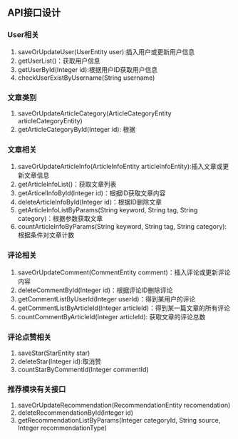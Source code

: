 ## API接口设计

### User相关

1. saveOrUpdateUser(UserEntity user):插入用户或更新用户信息
2. getUserList()：获取用户信息
3. getUserById(Integer id):根据用户ID获取用户信息
4. checkUserExistByUsername(String username)

### 文章类别

1. saveOrUpdateArticleCategory(ArticleCategoryEntity articleCategoryEntity)
2. getArticleCategoryById(Integer id): 根据

### 文章相关

1. saveOrUpdateArticleInfo(ArticleInfoEntity articleInfoEntity):插入文章或更新文章信息
2. getArticleInfoList()：获取文章列表
3. getArticelInfoById(Integer id)：根据ID获取文章内容
4. deleteArticleInfoById(Integer id)：根据ID删除文章
5. getArticleInfoListByParams(String keyword, String tag, String category)：根据参数获取文章
6. countArticleInfoByParams(String keyword, String tag, String category):根据条件对文章计数


### 评论相关

1. saveOrUpdateComment(CommentEntity comment)：插入评论或更新评论内容
2. deleteCommentById(Integer id)：根据评论ID删除评论
3. getCommentListByUserId(Integer userId)：得到某用户的评论
4. getCommentListByArticleId(Integer articleId)：得到某一篇文章的所有评论
5. countCommentByArticleId(Integer articleId): 获取文章的评论总数


### 评论点赞相关

1. saveStar(StarEntity star)
2. deleteStar(Integer id):取消赞
3. countStarByCommentId(Integer commentId)


### 推荐模块有关接口

1. saveOrUpdateRecommendation(RecommendationEntity recomendation)
2. deleteRecommendationById(Integer id)
3. getRecommendationListByParams(Integer categoryId, String source, Integer recommendationType)